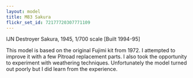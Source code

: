```yaml
---
layout: model
title: M83 Sakura
flickr_set_id: 72177720307771109
---
```


IJN Destroyer Sakura, 1945, 1/700 scale  [Built 1994-95]

This model is based on the original Fujimi kit from 1972. I attempted to improve it with a few Pitroad replacement parts. I also took the opportunity to experiment with weathering techniques.  Unfortunately the model turned out poorly but I did learn from the experience. 



